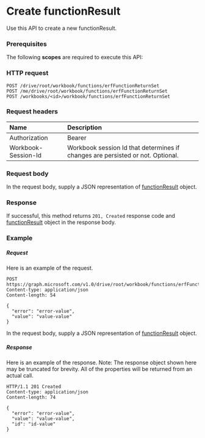 # Create functionResult

Use this API to create a new functionResult.
### Prerequisites
The following **scopes** are required to execute this API: 
### HTTP request
<!-- { "blockType": "ignored" } -->
```http
POST /drive/root/workbook/functions/erfFunctionReturnSet
POST /me/drive/root/workbook/functions/erfFunctionReturnSet
POST /workbooks/<id>/workbook/functions/erfFunctionReturnSet

```
### Request headers
| Name       | Description|
|:---------------|:----------|
| Authorization  | Bearer <code>|
| Workbook-Session-Id  | Workbook session Id that determines if changes are persisted or not. Optional.|

### Request body
In the request body, supply a JSON representation of [functionResult](../resources/functionresult.md) object.


### Response
If successful, this method returns `201, Created` response code and [functionResult](../resources/functionresult.md) object in the response body.

### Example
##### Request
Here is an example of the request.
<!-- {
  "blockType": "request",
  "name": "create_functionresult_from_functions"
}-->
```http
POST https://graph.microsoft.com/v1.0/drive/root/workbook/functions/erfFunctionReturnSet
Content-type: application/json
Content-length: 54

{
  "error": "error-value",
  "value": "value-value"
}
```
In the request body, supply a JSON representation of [functionResult](../resources/functionresult.md) object.
##### Response
Here is an example of the response. Note: The response object shown here may be truncated for brevity. All of the properties will be returned from an actual call.
<!-- {
  "blockType": "response",
  "truncated": true,
  "@odata.type": "microsoft.graph.functionResult"
} -->
```http
HTTP/1.1 201 Created
Content-type: application/json
Content-length: 74

{
  "error": "error-value",
  "value": "value-value",
  "id": "id-value"
}
```

<!-- uuid: 8fcb5dbc-d5aa-4681-8e31-b001d5168d79
2015-10-25 14:57:30 UTC -->
<!-- {
  "type": "#page.annotation",
  "description": "Create functionResult",
  "keywords": "",
  "section": "documentation",
  "tocPath": ""
}-->